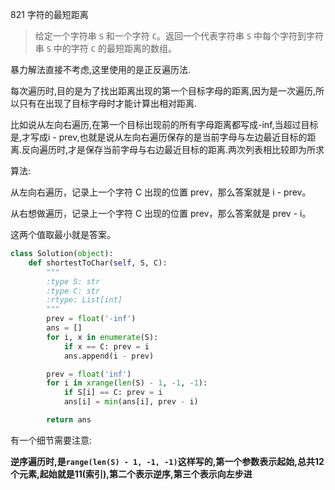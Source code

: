 821 字符的最短距离

> 给定一个字符串 `S` 和一个字符 `C`。返回一个代表字符串 `S` 中每个字符到字符串 `S` 中的字符 `C` 的最短距离的数组。

暴力解法直接不考虑,这里使用的是正反遍历法.

每次遍历时,目的是为了找出距离出现的第一个目标字母的距离,因为是一次遍历,所以只有在出现了目标字母时才能计算出相对距离.

比如说从左向右遍历,在第一个目标出现前的所有字母距离都写成-inf,当超过目标是,才写成i - prev,也就是说从左向右遍历保存的是当前字母与左边最近目标的距离.反向遍历时,才是保存当前字母与右边最近目标的距离.两次列表相比较即为所求

算法:

从左向右遍历，记录上一个字符 C 出现的位置 prev，那么答案就是 i - prev。

从右想做遍历，记录上一个字符 C 出现的位置 prev，那么答案就是 prev - i。

这两个值取最小就是答案。

```python
class Solution(object):
    def shortestToChar(self, S, C):
        """
        :type S: str
        :type C: str
        :rtype: List[int]
        """
        prev = float('-inf')
        ans = []
        for i, x in enumerate(S):
            if x == C: prev = i
            ans.append(i - prev)

        prev = float('inf')
        for i in xrange(len(S) - 1, -1, -1):
            if S[i] == C: prev = i
            ans[i] = min(ans[i], prev - i)

        return ans
```

有一个细节需要注意:

**逆序遍历时,是`range(len(S) - 1, -1, -1)`这样写的,第一个参数表示起始,总共12个元素,起始就是11(索引),第二个表示逆序,第三个表示向左步进**

